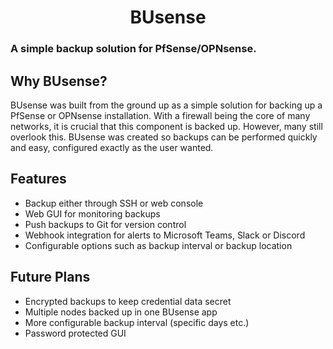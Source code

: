 <h1 align="center">BUsense</h1>

### A simple backup solution for PfSense/OPNsense.
## Why BUsense?
BUsense was built from the ground up as a simple solution for backing up a PfSense or OPNsense installation. With a firewall being the core of many networks, it is crucial that this component is backed up. However, many still overlook this. BUsense was created so backups can be performed quickly and easy, configured exactly as the user wanted.
## Features
- Backup either through SSH or web console
- Web GUI for monitoring backups
- Push backups to Git for version control
- Webhook integration for alerts to Microsoft Teams, Slack or Discord
- Configurable options such as backup interval or backup location

## Future Plans
- Encrypted backups to keep credential data secret
- Multiple nodes backed up in one BUsense app
- More configurable backup interval (specific days etc.)
- Password protected GUI